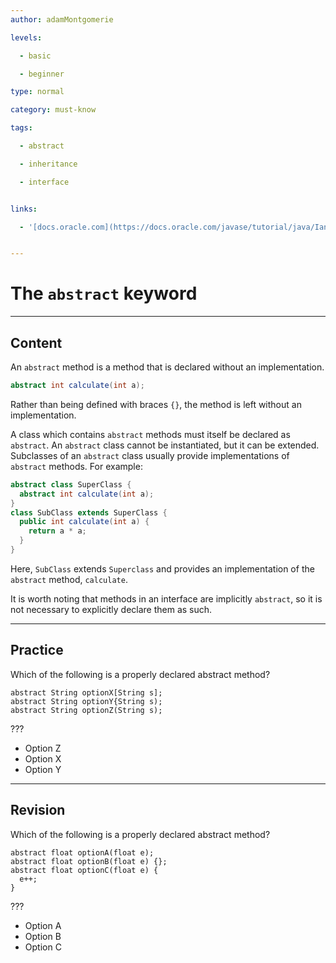 ```yaml
---
author: adamMontgomerie

levels:

  - basic

  - beginner

type: normal

category: must-know

tags:

  - abstract

  - inheritance

  - interface


links:

  - '[docs.oracle.com](https://docs.oracle.com/javase/tutorial/java/IandI/abstract.html){website}'


---
```


# The `abstract` keyword

---
## Content

An `abstract` method is a method that is declared without an implementation.
```java
abstract int calculate(int a);
```
Rather than being defined with braces `{}`, the method is left without an implementation.

A class which contains `abstract` methods must itself be declared as `abstract`. An `abstract` class cannot be instantiated, but it can be extended. Subclasses of an `abstract` class usually provide implementations of `abstract` methods. For example:
```java
abstract class SuperClass {
  abstract int calculate(int a);
}
class SubClass extends SuperClass {
  public int calculate(int a) {
    return a * a;
  }
}
```
Here, `SubClass` extends `Superclass` and provides an implementation of the `abstract` method, `calculate`.

It is worth noting that methods in an interface are implicitly `abstract`, so it is not necessary to explicitly declare them as such.

---
## Practice

Which of the following is a properly declared abstract method? 
```
abstract String optionX[String s]; 
abstract String optionY{String s);   
abstract String optionZ(String s);
```
???

* Option Z
* Option X
* Option Y

---
## Revision

Which of the following is a properly declared abstract method?
```
abstract float optionA(float e);    
abstract float optionB(float e) {};
abstract float optionC(float e) {
  e++;
}
```
???

* Option A
* Option B
* Option C
